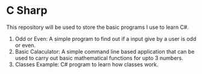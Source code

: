 # C Sharp
This repository will be used to store the basic programs I use to learn C#.

1. Odd or Even: A simple program to find out if a input give by a user is odd or even.
2. Basic Calaculator: A simple command line based application that can be used to carry out basic mathematical functions for upto 3 numbers.
3. Classes Example: C# program to learn how classes work.
